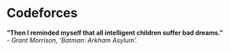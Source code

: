 # Codeforces
**“Then I reminded myself that all intelligent children suffer bad dreams.”**</br>
*- Grant Morrison, ‘Batman: Arkham Asylum’.*
